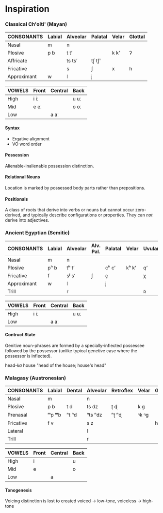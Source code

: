 
# Inspiration

### Classical Ch'olti' (Mayan)

| CONSONANTS  | Labial | Alveolar | Palatal | Velar | Glottal |
|---          |---     |---       |---      |---    |---      |
| Nasal       | m      | n        |         |       |         |
| Plosive     | p ɓ    | t tʼ     |         | k kʼ  | ʔ       |
| Affricate   |        | ts tsʼ   | tʃ tʃʼ  |       |         |
| Fricative   |        | s        | ʃ       | x     | h       |
| Approximant | w      | l        | j       |       |         |

| VOWELS | Front | Central | Back |
|---     |---    |---      |---   |
| High   | i iː  |         | u uː |
| Mid    | e eː  |         | o oː |
| Low    |       | a aː    |      |

#### Syntax

- Ergative alignment
- VO word order

#### Possession

Alienable-inalienable possession distinction.

#### Relational Nouns

Location is marked by possessed body parts rather than prepositions.

#### Positionals

A class of roots that derive into verbs or nouns but cannot occur zero-derived, and typically describe configurations or properties.  They can *not* derive into adjectives.

### Ancient Egyptian (Semitic)

| CONSONANTS  | Labial | Alveolar | Alv. Pal. | Palatal | Velar | Uvular | Glottal |
|---          |---     |---       |---        |---      |---    | ---    |---      |
| Nasal       | m      | n        |           |         |       |        |         |
| Plosive     | pʰ b   | tʰ tʼ    |           | cʰ cʼ   | kʰ kʼ | qʼ     | ʔ       |
| Fricative   | f      | sʲ sʼ    | ʃ         | ç       |       | χ      | h       |
| Approximant | w      | l        |           | j       |       |        |         |
| Trill       |        | r        |           |         |       | ʀ      |         |

| VOWELS    | Front | Central | Back  |
|---        |---    |---      |---    |
| High      | i iː  |         | u uː  |
| Low       |       | a aː    |       |

#### Contruct State

Genitive noun-phrases are formed by a specially-inflected possessee followed by the possessor (unlike typical genetive case where the possessor is inflected).

head-*ka* house "head of the house; house's head"

### Malagasy (Austronesian)

| CONSONANTS  | Labial | Dental | Alveolar | Retroflex | Velar | Glottal |
|---          |---     |---     | ---      |---        |---    |---      |
| Nasal       | m      |        | n        |           |       |         |
| Plosive     | p b    | t d    | ts dz    | ʈ ɖ       | k g   |         |
| Prenasal    | ᵐp ᵐb  | ⁿt ⁿd  | ⁿts ⁿdz  | ⁿʈ ⁿɖ     | ᵑk ᵑg |         |
| Fricative   | f v    |        | s z      |           |       | h       |
| Lateral     |        |        | l        |           |       |         |
| Trill       |        |        | r        |           |       |         |

| VOWELS | Front | Central | Back |
|---     |---    |---      |---   |
| High   | i     |         | u    |
| Mid    | e     |         | o    |
| Low    |       | a       |      |

#### Tonogenesis

Voicing distinction is lost to created voiced → low-tone, voiceless → high-tone
